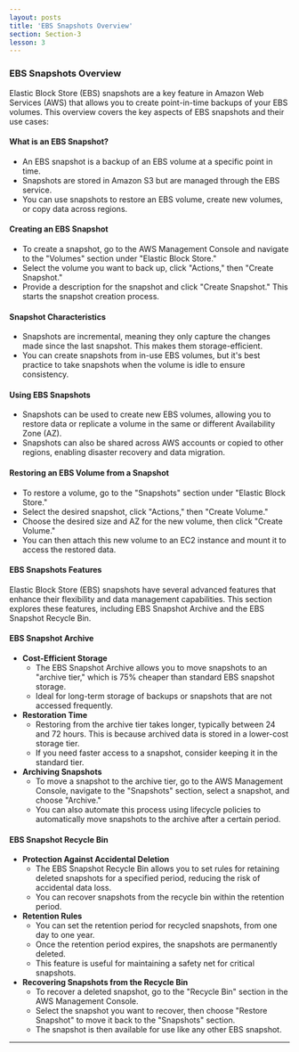 ```yaml
---
layout: posts
title: 'EBS Snapshots Overview'
section: Section-3
lesson: 3
---
```


### EBS Snapshots Overview

Elastic Block Store (EBS) snapshots are a key feature in Amazon Web Services (AWS) that allows you to create point-in-time backups of your EBS volumes. This overview covers the key aspects of EBS snapshots and their use cases:

<!-- pagebreak -->

#### What is an EBS Snapshot?

- An EBS snapshot is a backup of an EBS volume at a specific point in time.
- Snapshots are stored in Amazon S3 but are managed through the EBS service.
- You can use snapshots to restore an EBS volume, create new volumes, or copy data across regions.

<!-- pagebreak -->

#### Creating an EBS Snapshot

- To create a snapshot, go to the AWS Management Console and navigate to the "Volumes" section under "Elastic Block Store."
- Select the volume you want to back up, click "Actions," then "Create Snapshot."
- Provide a description for the snapshot and click "Create Snapshot." This starts the snapshot creation process.

<!-- pagebreak -->

#### Snapshot Characteristics

- Snapshots are incremental, meaning they only capture the changes made since the last snapshot. This makes them storage-efficient.
- You can create snapshots from in-use EBS volumes, but it's best practice to take snapshots when the volume is idle to ensure consistency.

<!-- pagebreak -->

#### Using EBS Snapshots

- Snapshots can be used to create new EBS volumes, allowing you to restore data or replicate a volume in the same or different Availability Zone (AZ).
- Snapshots can also be shared across AWS accounts or copied to other regions, enabling disaster recovery and data migration.

<!-- pagebreak -->

#### Restoring an EBS Volume from a Snapshot

- To restore a volume, go to the "Snapshots" section under "Elastic Block Store."
- Select the desired snapshot, click "Actions," then "Create Volume."
- Choose the desired size and AZ for the new volume, then click "Create Volume."
- You can then attach this new volume to an EC2 instance and mount it to access the restored data.

<!-- pagebreak -->

#### EBS Snapshots Features

Elastic Block Store (EBS) snapshots have several advanced features that enhance their flexibility and data management capabilities. This section explores these features, including EBS Snapshot Archive and the EBS Snapshot Recycle Bin.

<!-- pagebreak -->

#### EBS Snapshot Archive

- **Cost-Efficient Storage**
  - The EBS Snapshot Archive allows you to move snapshots to an "archive tier," which is 75% cheaper than standard EBS snapshot storage.
  - Ideal for long-term storage of backups or snapshots that are not accessed frequently.
- **Restoration Time**
  - Restoring from the archive tier takes longer, typically between 24 and 72 hours. This is because archived data is stored in a lower-cost storage tier.
  - If you need faster access to a snapshot, consider keeping it in the standard tier.
- **Archiving Snapshots**
  - To move a snapshot to the archive tier, go to the AWS Management Console, navigate to the "Snapshots" section, select a snapshot, and choose "Archive."
  - You can also automate this process using lifecycle policies to automatically move snapshots to the archive after a certain period.

<!-- pagebreak -->

#### EBS Snapshot Recycle Bin

- **Protection Against Accidental Deletion**
  - The EBS Snapshot Recycle Bin allows you to set rules for retaining deleted snapshots for a specified period, reducing the risk of accidental data loss.
  - You can recover snapshots from the recycle bin within the retention period.
- **Retention Rules**
  - You can set the retention period for recycled snapshots, from one day to one year.
  - Once the retention period expires, the snapshots are permanently deleted.
  - This feature is useful for maintaining a safety net for critical snapshots.
- **Recovering Snapshots from the Recycle Bin**
  - To recover a deleted snapshot, go to the "Recycle Bin" section in the AWS Management Console.
  - Select the snapshot you want to recover, then choose "Restore Snapshot" to move it back to the "Snapshots" section.
  - The snapshot is then available for use like any other EBS snapshot.

---
